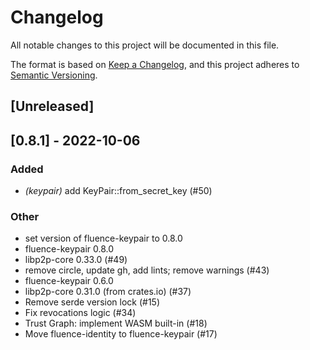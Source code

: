 # Changelog
All notable changes to this project will be documented in this file.

The format is based on [Keep a Changelog](https://keepachangelog.com/en/1.0.0/),
and this project adheres to [Semantic Versioning](https://semver.org/spec/v2.0.0.html).

## [Unreleased]

## [0.8.1] - 2022-10-06

### Added
- *(keypair)* add KeyPair::from_secret_key (#50)

### Other
- set version of fluence-keypair to 0.8.0
- fluence-keypair 0.8.0
- libp2p-core 0.33.0 (#49)
- remove circle, update gh, add lints; remove warnings (#43)
- fluence-keypair 0.6.0
- libp2p-core 0.31.0 (from crates.io) (#37)
- Remove serde version lock (#15)
- Fix revocations logic (#34)
- Trust Graph: implement WASM built-in (#18)
- Move fluence-identity to fluence-keypair (#17)
